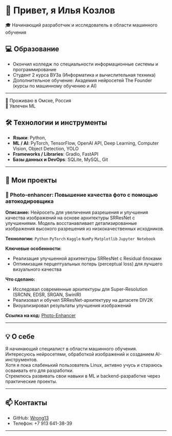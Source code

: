 # 👋 Привет, я Илья Козлов

🎓 Начинающий разработчик и исследователь в области машинного обучения   
## 💻 Образование
- Окончил колледж по специальности информационные системы и программирование
- Студент 2 курса ВУЗа (Информатика и вычислительная техника)  
- Дополнительное обучение: Академия нейросетей The Founder (курсы по машинному обучению и AI)

---

📍 Проживаю в Омске, Россия  
🚀 Увлечен ML 



## 🛠 Технологии и инструменты

- **Языки**: Python,  
- **ML / AI**: PyTorch, TensorFlow, OpenAI API, Deep Learning, Computer Vision, Object Detection, YOLO
- **Frameworks / Libraries**: Gradio, FastAPI  
- **Базы данных и DevOps**: SQLite, MySQL, Git  

---

## 🔧 Мои проекты

### 📸 Photo-enhancer: Повышение качества фото с помощью автокодировщика

**Описание:** Нейросеть для увеличения разрешения и улучшения качества изображений на основе архитектуры SRResNet с улучшениями. Модель восстанавливает детализированные изображения высокого разрешения из низкокачественных исходников.

**Технологии:** `Python` `PyTorch` `Kaggle` `NumPy` `Matplotlib` `Jupyter Notebook`

**Ключевые особенности:**
- Реализация улучшенной архитектуры SRResNet с Residual блоками
- Оптимизация перцептуальных потерь (perceptual loss) для лучшего визуального качества

**Что сделано:**
- Исследовал современные архитектуры для Super-Resolution (SRCNN, EDSR, SRGAN, SwinIR)
- Реализовал и обучил SRResNet-архитектуру на датасете DIV2K
- Визуализировал результаты улучшения изображений

**Ссылка на код:** [Photo-Enhancer](https://github.com/Wrong13/photo-enhancer)

---

## 💡 О себе

Я начинающий специалист в области машинного обучения.  
Интересуюсь нейросетями, обработкой изображений и созданием AI-инструментов.  
Хотя я пока слабенький пользователь Linux, активно учусь и стараюсь осваивать его для разработки.  
Стремлюсь развивать свои навыки в ML и backend-разработке через практические проекты.


---

## 📫 Контакты

- GitHub: [Wrong13](https://github.com/Wrong13)  
- Телефон: +7 913 641-38-39  

---
